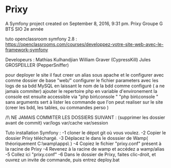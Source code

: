 Prixy
=====

A Symfony project created on September 8, 2016, 9:31 pm.
Prixy Groupe G BTS SIO 2e année

tuto openclassroom symfony 2.8 :
https://openclassrooms.com/courses/developpez-votre-site-web-avec-le-framework-symfony

Developeurs : 
Mathias Kulhandjian
William Graver (CypressKill)
Jules GROSPEILLER (PepperSniffer)

pour deployer le site il faut 
creer un alias sous apache et le configurer avec comme dossier de base "web/" 
configurer le fichier parameters avec les logs de sa bdd MySQL en laissant le nom de la bdd comme configuré ( a ne jamais commiter)
ajouter le repertoire php en variable d'environement 
la console est ensuite accessible via "php bin\console <options de commande>"
"php bin\console " sans arguments sert à lister les commande que l'on peut realiser sur le site (creer les bdd, les tables, ou commandes perso )

/!\ NE JAMAIS COMMITER LES DOSSIERS SUIVANT :
(supprimer les dossier avant de commit)
var/logs
var/cache
var/session 

Tuto installation Symfony : 
-1 cloner le dépot git où vous voulez.
-2 Copier le dossier Prixy téléchargé.
-3 Déplacez le dans le dosssier de Wamp( théoriquement C:\wamp\apps\ )
-4 Copiez le fichier "prixy.conf" présent à la racine de Prixy
-4 Revenez à la racine de wamp et accédez a wamp/alias
-5 Collez ici "prixy.conf" 
-6 Dans le dossier de Prixy, faites clic-droit, et ouvrez un invite de commande, puis entrez deploy.bat 